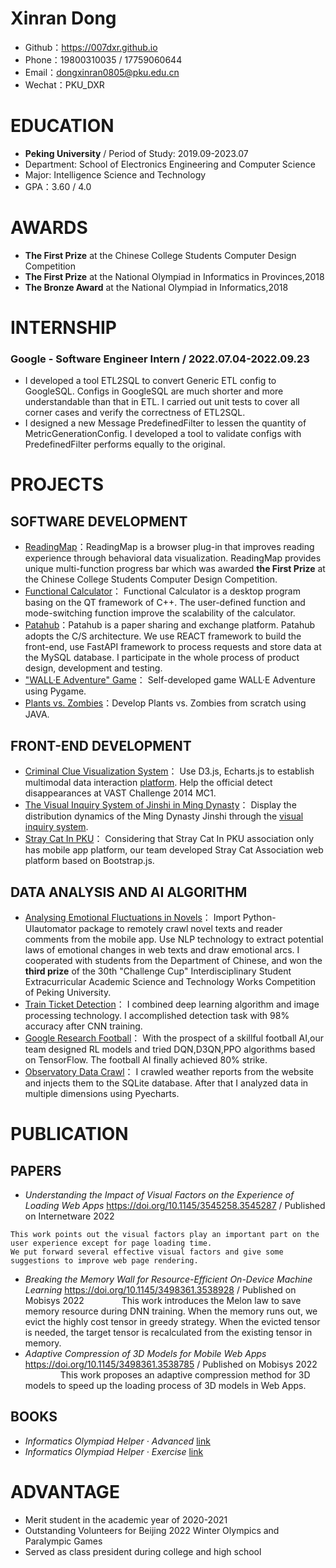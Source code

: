 
# Xinran Dong
 - Github：https://007dxr.github.io
- Phone：19800310035 / 17759060644
- Email：dongxinran0805@pku.edu.cn
- Wechat：PKU_DXR

# EDUCATION
 - **Peking University** / Period of Study: 2019.09-2023.07
 - Department: School of Electronics Engineering and Computer Science
 - Major: Intelligence Science and Technology
 - GPA：3.60 / 4.0
 
# AWARDS
 - **The First Prize** at the Chinese College Students Computer Design Competition
 - **The First Prize** at the National Olympiad in Informatics in Provinces,2018
 - **The Bronze Award** at the National Olympiad in Informatics,2018
 
# INTERNSHIP

### Google - Software Engineer Intern / 2022.07.04-2022.09.23 
* I developed a tool ETL2SQL to convert Generic ETL config to GoogleSQL. Configs in GoogleSQL are much shorter and more understandable than that in ETL. I carried out unit tests to cover all corner cases and verify the correctness of ETL2SQL.
* I designed a new Message PredefinedFilter to lessen the quantity of MetricGenerationConfig. I developed a tool to validate configs with PredefinedFilter performs equally to the original.

  
# PROJECTS
 
## SOFTWARE DEVELOPMENT
   - [ReadingMap](https://github.com/007DXR/ReadingMap)：ReadingMap is a browser plug-in that improves reading experience through behavioral data visualization.
   ReadingMap provides unique multi-function progress bar which was awarded **the First Prize** at the Chinese College Students Computer Design Competition.
  - [Functional Calculator](https://github.com/007DXR/007DXR.github.io/blob/main/Functional_Calculator/presentation.pdf)：
Functional Calculator is a desktop program basing on the QT framework of C++. 
The user-defined function and mode-switching function improve the scalability of the calculator.
  - [Patahub](https://github.com/007DXR/Patahub)：Patahub is a paper sharing and exchange platform. 
  Patahub adopts the C/S architecture. 
  We use REACT framework to build the front-end, use FastAPI framework to process requests and store data at the MySQL database. 
  I participate in the whole process of product design, development and testing.
  - ["WALL·E Adventure" Game](https://github.com/007DXR/007DXR.github.io/blob/main/Python-Programming-and-Application/report.pdf)： 
 Self-developed game WALL·E Adventure using Pygame.
  - [Plants vs. Zombies](https://github.com/007DXR/Plants_VS_Zombies)：Develop Plants vs. Zombies from scratch using JAVA.
  
## FRONT-END DEVELOPMENT
   -  [Criminal Clue Visualization System](https://github.com/007DXR/007DXR.github.io/tree/main/VastChallenge)：
   Use D3.js, Echarts.js to establish multimodal data interaction [platform](https://007DXR.github.io/VastChallenge).
   Help the official detect disappearances at VAST Challenge 2014 MC1.
   -  [The Visual Inquiry System of Jinshi in Ming Dynasty](https://github.com/007DXR/007DXR.github.io/tree/main/Jinshi_In_Ming_Dynasty)：
   Display the distribution dynamics of the Ming Dynasty Jinshi through the [visual inquiry system](https://007DXR.github.io/Jinshi_In_Ming_Dynasty). 
   -  [Stray Cat In PKU](https://007dxr.github.io/JavaScript%20and%20Html%20Web%20Pages/final_project/association.html)：
    Considering that Stray Cat In PKU association only has mobile app platform, our team developed Stray Cat Association web platform based on Bootstrap.js.
    
## DATA ANALYSIS AND AI ALGORITHM
   -  [Analysing Emotional Fluctuations in Novels](https://github.com/007DXR/Emotional-analysis-of-online-novels/blob/main/由“虐”到“甜”：数字人文视角下的女频网文情感转向.pdf)：
Import Python-UIautomator package to remotely crawl novel texts and reader comments from the mobile app. 
Use NLP technology to extract potential laws of emotional changes in web texts and draw emotional arcs. 
I cooperated with students from the Department of Chinese, and won the **third prize** of the 30th "Challenge Cup" Interdisciplinary Student Extracurricular Academic Science and Technology Works Competition of Peking University. 
  - [Train Ticket Detection](https://github.com/007DXR/007DXR.github.io/blob/main/Train_Ticket_Detection/report.pdf)：
I combined deep learning algorithm and image processing technology. I accomplished detection task with 98% accuracy after CNN training.
  - [Google Research Football](https://github.com/007DXR/Google-Research-Football-Project)：
  With the prospect of a skillful football AI,our team designed RL models and tried DQN,D3QN,PPO algorithms based on TensorFlow.
The football AI finally achieved 80% strike.
  -   [Observatory Data Crawl](https://github.com/007DXR/007DXR.github.io/blob/main/Introduction%20to%20Computer%20Science%20and%20Programming/final_project/doc/报告书.pdf)：
  I crawled weather reports from the website and injects them to the SQLite database.
After that I analyzed data in multiple dimensions using Pyecharts.

# PUBLICATION
## PAPERS
- *Understanding the Impact of Visual Factors on the Experience of Loading Web Apps* 
https://doi.org/10.1145/3545258.3545287 / Published on Internetware 2022
```
This work points out the visual factors play an important part on the user experience except for page loading time.
We put forward several effective visual factors and give some suggestions to improve web page rendering.
```
- *Breaking the Memory Wall for Resource-Efficient On-Device Machine Learning*
https://doi.org/10.1145/3498361.3538928 / Published on Mobisys 2022
&emsp;&emsp;&emsp;&emsp;This work introduces the Melon law to save memory resource during DNN training. When the memory runs out, we evict the highly cost tensor in greedy strategy. 
When the evicted tensor is needed, the target tensor is recalculated from the existing tensor in memory.
- *Adaptive Compression of 3D Models for Mobile Web Apps* 
https://doi.org/10.1145/3498361.3538785 / Published on Mobisys 2022
&emsp;&emsp;&emsp;&emsp;This work proposes an adaptive compression method for 3D models to speed up the loading process of 3D models in Web Apps.

## BOOKS
- *Informatics Olympiad Helper · Advanced* [link](https://book.douban.com/subject/30322791/)
- *Informatics Olympiad Helper · Exercise* [link](https://product.dangdang.com/1705728546.html)

# ADVANTAGE
- Merit student in the academic year of 2020-2021
- Outstanding Volunteers for Beijing 2022 Winter Olympics and Paralympic Games
- Served as class president during college and high school

